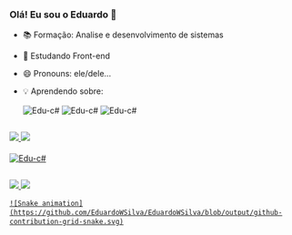 ### Olá! Eu sou o Eduardo 👋

- 📚 Formação: Analise e desenvolvimento de sistemas
- 🌱 Estudando Front-end
- 😄 Pronouns: ele/dele...
- 💡 Aprendendo sobre:

  <img align="center" alt="Edu-c#" height="50" width="50" src="https://cdn.jsdelivr.net/gh/devicons/devicon/icons/html5/html5-original.svg" />
  <img align="center" alt="Edu-c#" height="50" width="50" src="https://cdn.jsdelivr.net/gh/devicons/devicon/icons/css3/css3-original.svg" />
  <img align="center" alt="Edu-c#" height="50" width="50" src="https://cdn.jsdelivr.net/gh/devicons/devicon/icons/javascript/javascript-plain.svg" />
##
<div>
  <a href="https://github.com/EduardoWSilva">
    <img height="180em" src="https://github-readme-stats.vercel.app/api?username=EduardoWSilva&show_icons=true&theme=merko"/>
    <img height="140em" src="https://github-readme-stats.vercel.app/api/top-langs/?username=EduardoWSilva&layout=compact@langs_count=16&theme=merko"/>
</div>
  
<div style=display: "inline_block"><br>
  <img align="center" alt="Edu-c#" height="50" width="50" src="https://cdn.jsdelivr.net/gh/devicons/devicon/icons/csharp/csharp-original.svg" />
</div>
  
  ##
  
  <div>
  <a href="https://www.linkedin.com/in/eduardo-wilson-da-silva-2b77a2228/" target="_black"><img src="https://img.shields.io/badge/LinkedIn-0077B5?style=for-the-badge&logo=linkedin&logoColor=white"/a>
    <a href="https://www.linkedin.com/in/eduardo-wilson-da-silva-2b77a2228/" target="_black"><img src="https://img.shields.io/badge/Discord-7289DA?style=for-the-badge&logo=discord&logoColor=white"/a>
  </div>
    
    ![Snake animation](https://github.com/EduardoWSilva/EduardoWSilva/blob/output/github-contribution-grid-snake.svg)
  
          
